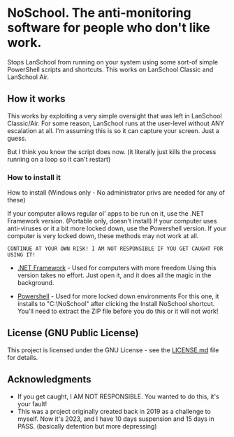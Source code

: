 # NoSchool. The anti-monitoring software for people who don't like work.
Stops LanSchool from running on your system using some sort-of simple PowerShell scripts and shortcuts.
This works on LanSchool Classic and LanSchool Air.

## How it works

This works by exploiting a very simple oversight that was left in LanSchool Classic/Air.
For some reason, LanSchool runs at the user-level without ANY escalation at all.
I'm assuming this is so it can capture your screen. Just a guess.

But I think you know the script does now.
(it literally just kills the process running on a loop so it can't restart)

### How to install it

How to install (Windows only - No administrator privs are needed for any of these)

If your computer allows regular ol' apps to be run on it, use the .NET Framework version. (Portable only, doesn't install)
If your computer uses anti-viruses or it a bit more locked down, use the Powershell version.
If your computer is very locked down, these methods may not work at all.

```
CONTINUE AT YOUR OWN RISK! I AM NOT RESPONSIBLE IF YOU GET CAUGHT FOR USING IT!
```
* [.NET Framework](http://www.dropwizard.io/1.0.2/docs/) - Used for computers with more freedom
Using this version takes no effort. Just open it, and it does all the magic in the background.
 
* [Powershell](https://maven.apache.org/) - Used for more locked down environments
For this one, it installs to "C:\NoSchool" after clicking the Install NoSchool shortcut.
You'll need to extract the ZIP file before you do this or it will not work!

## License (GNU Public License)

This project is licensed under the GNU License - see the [LICENSE.md](LICENSE.md) file for details.

## Acknowledgments

* If you get caught, I AM NOT RESPONSIBLE. You wanted to do this, it's your fault!
* This was a project originally created back in 2019 as a challenge to myself. Now it's 2023, and I have 10 days suspension and 15 days in PASS. (basically detention but more depressing)
